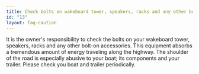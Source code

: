 ```yaml
---
title: Check bolts on wakeboard tower, speakers, racks and any other bolt-onaccessories.
id: "13"
layout: faq-caution
---
```

It is the owner's responsibility to check the bolts on your wakeboard tower, speakers, racks and any other bolt-on accessories. This equipment absorbs a tremendous amount of energy traveling along the highway. The shoulder of the road is especially abusive to your boat; its components and your trailer. Please check you boat and trailer periodically.
